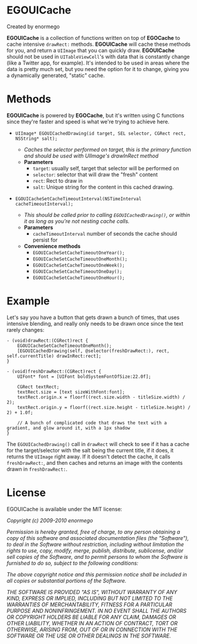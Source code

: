 # EGOUICache

Created by enormego

**EGOUICache** is a collection of functions written on top of **EGOCache** to cache intensive `drawRect:` methods.  **EGOUICache** will cache these methods for you, and return a `UIImage` that you can quickly draw.  **EGOUICache** should not be used in `UITableViewCell`'s with data that is constantly change (like a Twitter app, for example).  It's intended to be used in areas where the data is pretty much set, but you need the option for it to change, giving you a dynamically generated, "static" cache.

# Methods

**EGOUICache** is powered by **EGOCache**, but it's written using C functions since they're faster and speed is what we're trying to achieve here.

*	`UIImage* EGOUICachedDrawing(id target, SEL selector, CGRect rect, NSString* salt);`
	*	*Caches the selector performed on target, this is the primary function and should be used with UIImage's drawInRect method*
	*	**Parameters**
		*	`target`: usually self, target that selector will be performed on
		*	`selector`: selector that will draw the "fresh" content
		*	`rect`: Rect to draw in
		*	`salt`: Unique string for the content in this cached drawing.
		
*	`EGOUICacheSetCacheTimeoutInterval(NSTimeInterval cacheTimeoutInterval);`
	*	*This should be called prior to calling `EGOUICachedDrawing()`, or within it as long as you're not nesting cache calls.*
	*	**Parameters**
		* `cacheTimeoutInterval` number of seconds the cache should persist for
	*	**Convenience methods**
		* `EGOUICacheSetCacheTimeoutOneYear();`
		* `EGOUICacheSetCacheTimeoutOneMonth();`
		* `EGOUICacheSetCacheTimeoutOneWeek();`
		* `EGOUICacheSetCacheTimeoutOneDay();`
		* `EGOUICacheSetCacheTimeoutOneHour();`

# Example

Let's say you have a button that gets drawn a bunch of times, that uses intensive blending, and really only needs to be drawn once since the text rarely changes:

	- (void)drawRect:(CGRect)rect {
		EGOUICacheSetCacheTimeoutOneMonth();
		[EGOUICachedDrawing(self, @selector(freshDrawRect:), rect, self.currentTitle) drawInRect:rect];
	}

	- (void)freshDrawRect:(CGRect)rect {
		UIFont* font = [UIFont boldSystemFontOfSize:22.0f];
	
		CGRect textRect;
		textRect.size = [text sizeWithFont:font];
		textRect.origin.x = floorf((rect.size.width - titleSize.width) / 2);
		textRect.origin.y = floorf((rect.size.height - titleSize.height) / 2) + 1.0f;
	
		// A bunch of complicated code that draws the text with a gradient, and glow around it, with a 1px shadow
	}

The `EGOUICachedDrawing()` call in `drawRect` will check to see if it has a cache for the target/selector with the salt being the current title, if it does, it returns the `UIImage` right away.  If it doesn't detect the cache, it calls `freshDrawRect:`, and then caches and returns an image with the contents drawn in `freshDrawRect:`.

# License

EGOUICache is available under the MIT license:

*Copyright (c) 2009-2010 enormego*

*Permission is hereby granted, free of charge, to any person obtaining a copy*
*of this software and associated documentation files (the "Software"), to deal*
*in the Software without restriction, including without limitation the rights*
*to use, copy, modify, merge, publish, distribute, sublicense, and/or sell*
*copies of the Software, and to permit persons to whom the Software is*
*furnished to do so, subject to the following conditions:*

*The above copyright notice and this permission notice shall be included in*
*all copies or substantial portions of the Software.*

*THE SOFTWARE IS PROVIDED "AS IS", WITHOUT WARRANTY OF ANY KIND, EXPRESS OR*
*IMPLIED, INCLUDING BUT NOT LIMITED TO THE WARRANTIES OF MERCHANTABILITY,*
*FITNESS FOR A PARTICULAR PURPOSE AND NONINFRINGEMENT. IN NO EVENT SHALL THE*
*AUTHORS OR COPYRIGHT HOLDERS BE LIABLE FOR ANY CLAIM, DAMAGES OR OTHER*
*LIABILITY, WHETHER IN AN ACTION OF CONTRACT, TORT OR OTHERWISE, ARISING FROM,*
*OUT OF OR IN CONNECTION WITH THE SOFTWARE OR THE USE OR OTHER DEALINGS IN*
*THE SOFTWARE.*